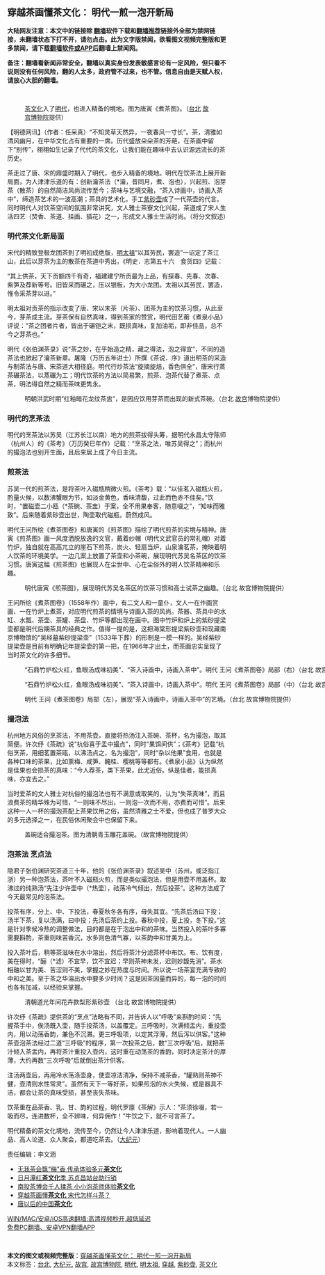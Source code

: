  <h2>穿越茶画懂茶文化： 明代一煎一泡开新局</h2> <p class="notice"><b>大陆网友注意：本文中的链接除 <a href="https://github.com/bannedbook/fanqiang" >翻墙</a>软件下载和<a href="https://github.com/killgcd/justmysocks/blob/master/README.md">翻墙推荐</a>链接外全部为禁网链接，未翻墙状态下打不开，请勿点击。此为文字版禁闻，欲看图文视频完整版和更多禁闻，请下载<a href="https://github.com/bannedbook/fanqiang">翻墙软件或APP</a>后翻墙上禁闻网。</p><p>备注：翻墙看新闻非常安全，翻墙以真实身份发表敏感言论有一定风险，但只看不说则没有任何风险，翻的人太多，政府管不过来，也不管。信息自由是天赋人权，请放心大胆的翻墙。</b></p>  <div class="entry"> <br /> <figure><a href="https://i0.wp.com/upload-images-bucket-v64rleca837do.s3.eu-west-1.amazonaws.com/wp-content/uploads/2021/03/12234232/98e93501516639e1937aa429ed9816e2-600x400-1.jpg?fit=600%2C400&#038;ssl=1" data-caption="茶文化入了明代，也进入精备的境地。图为唐寅《煮茶图》。（台北 故宫博物院提供）"></a><figcaption class="wp-caption-text"><a href="https://www.bannedbook.org/bnews/tag/%E8%8C%B6%E6%96%87%E5%8C%96/" class="st_tag internal_tag" rel="tag" title="标签 茶文化 下的日志">茶文化</a>入了<a href="https://www.bannedbook.org/bnews/tag/%e6%98%8e%e4%bb%a3/" class="st_tag internal_tag" rel="tag" title="标签 明代 下的日志">明代</a>，也进入精备的境地。图为唐寅《煮茶图》。（<a href="https://www.bannedbook.org/bnews/tag/%e5%8f%b0%e5%8c%97/" class="st_tag internal_tag" rel="tag" title="标签 台北 下的日志">台北</a> <a href="https://www.bannedbook.org/bnews/tag/%E6%95%85%E5%AE%AB%E5%8D%9A%E7%89%A9%E9%99%A2/" class="st_tag internal_tag" rel="tag" title="标签 故宫博物院 下的日志">故宫博物院</a>提供）</figcaption></figure> <p>【明德网讯】（作者：任采真）“不知灵草天然异，一夜春风一寸长”。茶，清雅如清风幽月，在中华文化占有重要的一席。历代盛放朵朵茶的芳葩，在茶画中留下“别传”，栩栩如生记录了代代的茶文化，让我们能在趣味中去认识源远流长的茶历史。</p> <p>茶走过了唐、宋的鼎盛时期入了明代，也步入精备的境地。明代在饮茶法上展开新局面，为人津津乐道的有：创新瀹茶法（*瀹，音同月，煮、泡也），兴起煎、泡芽茶（散茶）的自然简洁风尚流传至今；茶味与艺境交融，“茶入诗画中，诗画入茶中”，缔造茶艺术的一波高潮；茶具的艺术化，手工<a href="https://www.bannedbook.org/bnews/tag/%E7%B4%AB%E7%A0%82%E5%A3%B6/" class="st_tag internal_tag" rel="tag" title="标签 紫砂壶 下的日志">紫砂壶</a>成了一代茶壶的代言。同时明代人对饮茶空间的氛围非常讲究，文人雅士茶寮文化兴起，茶道成了宋人生活四艺（焚香、茶道、挂画、插花）之一，形成文人雅士生活时尚。（将分文叙述）</p> <h3><strong>明代茶文化新局面</strong></h3> <p>宋代的精致登极龙团茶到了明初成绝版，<a href="https://www.bannedbook.org/bnews/tag/%E6%98%8E%E5%A4%AA%E7%A5%96/" class="st_tag internal_tag" rel="tag" title="标签 明太祖 下的日志">明太祖</a>“以其劳民，罢造”一诏定了茶江山，此后以芽茶为主的散茶在茶道中秀出，《明史．志第五十六　食货四》记载：</p> <p>“其上供茶，天下贡额四千有奇，福建建宁所贡最为上品，有探春、先春、次春、紫笋及荐新等号。旧皆采而碾之，压以银板，为大小龙团。太祖以其劳民，罢造，惟令采茶芽以进。”</p> <p>明太祖对贡茶的指示改变了唐、宋以末茶（片茶）、团茶为主的饮茶习惯，从此至今，芽茶成主流。芽茶保有自然真味，得到茶家的赞赏，明代田艺蘅《煮泉小品》评说：“茶之团者片者，皆出于碾铠之末，既损真味，复加油垢，即非佳品，总不今之芽茶也。”</p>  <p>明代《张伯渊茶录》说“茶之妙，在乎始造之精，藏之得法，泡之得宜”，不同的造茶法也掀起了瀹茶新章。屠隆（万历五年进士）所撰《茶说．序》道出明茶的采造与制茶法与唐、宋茶道大相径庭。明代行炒茶法“旋摘旋焙，香色俱全”，唐宋行蒸茶碾茶法，以蒸碾为工；明代饮茶的方法以简易繁，煎茶、泡茶代替了煮茶、点茶，明法得自然之精而茶味更隽永。</p> <figure id="attachment_28337" aria-describedby="caption-attachment-28337" style="width: 1152px" class="wp-caption alignnone"><figcaption id="caption-attachment-28337" class="wp-caption-text">明朝洪武时期“红釉暗花龙纹茶盅”，是因应饮用芽茶而出现的新式茶碗。（台北 <a href="https://www.bannedbook.org/bnews/tag/%e6%95%85%e5%ae%ab/" class="st_tag internal_tag" rel="tag" title="标签 故宫 下的日志">故宫</a>博物院提供）</figcaption></figure> <h3><strong>明代的烹茶法</strong></h3> <p>明代的烹茶法以苏吴（江苏长江以南）地方的煎茶拔得头筹，据明代永昌太守陈师（杭州人）的《茶考》（万历癸巳年作）记载：“烹茶之法，唯苏吴得之”；而杭州的撮泡法也别开生面，且后来居上成了今日主流。</p> <h3><strong>煎茶法</strong></h3> <p>苏吴一代的煎茶法，是将茶叶入磁瓶稍微火煎。《茶考》载：“以佳茗入磁瓶火煎，酌量火候，以数沸蟹眼为节，如淡金黄色，香味清馥，过此而色赤不佳矣。”饮时，“置磁壶二小瓯（*茶碗、茶盅）于案，全不用果奉客，随意啜之”，“知味而雅致”。后来随着紫砂壶出世，陶壶取代磁瓶，蔚然成风。</p> <p>明代王问所绘《煮茶图卷》和唐寅的《煎茶图》描绘了明代煎茶的实境与精神。唐寅《煎茶图》画一风度洒脱放逸的文官，戴着纱帽（明代文武官员的常礼帽）对着竹炉，独自就在高高兀立的崖石下煎茶，炭火、轻扇当炉，山泉瀹茗茶，掩映着明人饮茶的环境美学。一边几案上放置了茶壶和小茶碗，展现明代苏吴名茶区的饮茶习惯。唐寅这幅《煎茶图》也展现人在尘世中、心在尘俗外的明人饮茶精神和乐趣。</p> <figure id="attachment_28339" aria-describedby="caption-attachment-28339" style="width: 1153px" class="wp-caption alignnone"><figcaption id="caption-attachment-28339" class="wp-caption-text">明代唐寅《煎茶图》，展现明代苏吴名茶区的饮茶习惯和高士试茶之幽趣。（台北 故宫博物院提供）</figcaption></figure> <p>王问所绘《煮茶图卷》（1558年作）画中，有二文人和一童仆，文人一在作画赏画、一在竹炉上煮茶，对应明代煎茶的情境与诗画入茶的风尚。茶器、茶具中的水缸、水瓢、茶壶、茶罐、茶盘、竹炉等都出现在画中。图中竹炉和炉上的紫砂提梁壶都是明代后期茶具的经典之作。值得一提的是，这把海棠形提梁紫砂壶和现藏南京博物馆的“吴经墓紫砂提梁壶”（1533年下葬）的形制是一模一样的。吴经紫砂提梁壶是目前有明确记年提梁壶的第一把，在1966年才出土，而茶画忠实呈现了当时茶文化的许多细节。</p>  <figure id="attachment_28340" aria-describedby="caption-attachment-28340" style="width: 1139px" class="wp-caption alignnone"><figcaption id="caption-attachment-28340" class="wp-caption-text">“石鼎竹炉松火红，鱼眼汤成味初美”、“茶入诗画中，诗画入茶中”。明代 王问《煮茶图卷》局部（右）（台北 故宫博物院提供）</figcaption></figure> <figure id="attachment_28341" aria-describedby="caption-attachment-28341" style="width: 1148px" class="wp-caption alignnone"><figcaption id="caption-attachment-28341" class="wp-caption-text">“石鼎竹炉松火红，鱼眼汤成味初美”、“茶入诗画中，诗画入茶中”。明代 王问《煮茶图卷》局部（中）（台北 故宫博物院提供）</figcaption></figure> <figure id="attachment_28342" aria-describedby="caption-attachment-28342" style="width: 1156px" class="wp-caption alignnone"><figcaption id="caption-attachment-28342" class="wp-caption-text">明代 王问《煮茶图卷》局部（左），展现“茶入诗画中，诗画入茶中”的艺境。（台北 故宫博物院提供）</figcaption></figure> <h3><strong>撮泡法</strong></h3> <p>杭州地方风俗的烹茶法，不用茶壶，直接将热汤注入茶碗、茶杯，名为撮泡，取其简便。许次纾《茶疏》说“杭俗喜于盂中撮点”，同时“果饵间供”；《茶考》记载“杭俗烹茶，用细茗置茶瓯，以沸汤点之，名为撮泡”，同时“杂以他果”食用，也就是各种口味的茶果，比如熏梅、咸笋、醃桂、樱桃等等都有。《煮泉小品》认为纵然是佳果也会损茶的真味：“今人荐茶，类下茶果，此尤近俗。纵是佳者，能损真味，亦宜去之。”</p> <p>当时爱茶的文人雅士对杭俗的撮泡法也有不满意或取笑的，认为“失茶真味”，而且浪费茶的精华殊为可惜，“一则味不尽出，一则泡一次而不用，亦费而可惜”。后来这种一人一杯的撮泡茶配上茶果饮用之俗，虽然清雅之士不爱，但也成了普罗大众的多元选择之一，在民俗休闲聚会中也保留下来。</p> <figure id="attachment_28344" aria-describedby="caption-attachment-28344" style="width: 1153px" class="wp-caption alignnone"><figcaption id="caption-attachment-28344" class="wp-caption-text">盖碗适合撮泡茶。图为清朝青玉雕花盖碗。（故宫博物院提供）</figcaption></figure> <h3><strong>泡茶法 烹点法</strong></h3> <p>隐君子张伯渊研究茶道三十年，他的《张伯渊茶录》叙述吴中（苏州，或泛指江浙）另一种泡茶法，茶叶不入磁瓶火煎，而是类似撮泡法，但是用壶不用盖杯。取沸过的纯熟汤“先注少许壶中（*热壶），祛荡冷气倾出，然后投茶”。这种方法成了今天最常见的泡茶法。</p> <p>投茶有序，分上、中、下投法，春夏秋冬各有序，毋失其宜。“先茶后汤曰下投；汤半下茶，复以汤满，曰中投；先汤后茶约上投。春秋中投，夏上投，冬下投。”这是针对季候冷热的调整做法，目的都是在于泡出中和的茶味。当然投入的茶叶多寡需要斟酌，茶重则味苦香沉，水多则色清气寡，以茶韵中和甘美为上。</p> <p>投入茶叶后，稍等茶滋味在水中溶出，然后将茶汁分滤茶杯中布饮。布、饮有度，美在得时，“酾（*滤）不宜早，饮不宜迟；早则茶神未发，迟则妙馥先消”。茶水相融以甘为美、苦涩则不美，掌握之妙在热度与时间。所以说一场茶宴充满专致的中和之美。至于茶之华溶出水中要多少时间？这是因茶因量而异的，每一泡的时间也各有加减，以经验来掌握。</p>  <figure id="attachment_28345" aria-describedby="caption-attachment-28345" style="width: 1156px" class="wp-caption alignnone"><figcaption id="caption-attachment-28345" class="wp-caption-text">清朝道光年间花卉款梨形紫砂壶 （台北 故宫博物院提供）</figcaption></figure> <p>许次纾《茶疏》提供茶的“烹点”法略有不同，并告诉人以“呼吸”来斟酌时间：“先握茶手中，俟汤既入壶，随手投茶汤，以盖覆定。三呼吸时，次满倾盂内，重投壶内，用以动荡香韵，兼色不沉滞。更三呼吸项，以定其浮薄，然后泻以供客。”这种茶壶泡茶法经过二道“三呼吸”的程序，第一次投茶之后，数“三次呼吸”后，就把茶汁倾入茶盂内，再将茶汁重投入壶内，这时重在动荡茶的香韵，同时决定茶汁的厚薄，大约再数“三次呼吸”后就倒出茶汁供客。</p> <p>注汤两壶后，再用冷水荡涤壶身，使壶凉洁清净，保持不减茶香，“罐熟则茶神不健，壶清则水性常灵”。虽然有天下一等好茶，如果煎泡的水火失候，或是器具不洁，都会让茶的真味受损，甚至丧失茶味。</p> <p>饮茶重在品茶香、乳、甘、韵的过程，明代罗廪《茶解》示人：“茶须徐啜，若一吸而尽，连进数杯，全不辨味，何异佣作！”牛饮之下，就不可言茶了。</p> <p>明代精备的茶文化境地，流传至今，仍然让今人津津乐道，影响着现代人。一人幽品、高人论道、众人聚会，都道吃茶去。（<span class='wp_keywordlink_affiliate'><a href="http://www.epochtimes.com/" title="大纪元" target="_blank">大纪元</a></span>）</p> <p> 责任编辑：李文涵</p>  <ul class='op-related-articles' title='相关阅读'> <li><a href='https://www.bannedbook.org/bnews/taiwannews/20210116/1468565.html' target='_blank'>无我茶会飘“梅”香 传承体验多元<b>茶文化</b></a></li> <li><a href='https://www.bannedbook.org/bnews/taiwannews/20201108/1427801.html' target='_blank'>日月潭红<b>茶文化</b>季 苏贞昌站台助行销</a></li> <li><a href='https://www.bannedbook.org/bnews/taiwannews/20201020/1417040.html' target='_blank'>南投茶博会千人揉茶 小小泡茶师体验<b>茶文化</b></a></li> <li><a href='https://www.bannedbook.org/bnews/lifebaike/20191212/1240039.html' target='_blank'>穿越茶画懂<b>茶文化</b> 宋代怎样斗茶？</a></li> <li><a href='https://www.bannedbook.org/bnews/lifebaike/20191130/1232672.html' target='_blank'>唐以后的中国<b>茶文化</b></a></li> </ul> <p class="texttj"> <a href="https://github.com/bannedbook/fanqiang/wiki/V2ray%E6%9C%BA%E5%9C%BA" target="_blank">WIN/MAC/安卓/iOS高速翻墙:高清视频秒开,超低延迟</a><br/> <a href="https://github.com/bannedbook/fanqiang/wiki/%E7%A6%81%E9%97%BB%E7%BD%91%E5%AE%89%E5%8D%93%E7%BF%BB%E5%A2%99%E6%96%B0%E9%97%BBAPP" target="_blank">免费PC翻墙、安卓VPN翻墙APP</a></p><p>&nbsp;</p><a name='sharetosocial'></a>       <div><b>本文的图文或视频完整版</b>：<a href='https://www.bannedbook.org/bnews/comments/20210313/1504032.html'>穿越茶画懂茶文化： 明代一煎一泡开新局</a></div>  </div><!--END ENTRY--> <div class="postfooter"> <div>本文标签：<a href="https://www.bannedbook.org/bnews/tag/%e5%8f%b0%e5%8c%97/" rel="tag">台北</a>, <a href="https://www.bannedbook.org/bnews/tag/%e5%a4%a7%e7%ba%aa%e5%85%83/" rel="tag">大纪元</a>, <a href="https://www.bannedbook.org/bnews/tag/%e6%95%85%e5%ae%ab/" rel="tag">故宫</a>, <a href="https://www.bannedbook.org/bnews/tag/%E6%95%85%E5%AE%AB%E5%8D%9A%E7%89%A9%E9%99%A2/" rel="tag">故宫博物院</a>, <a href="https://www.bannedbook.org/bnews/tag/%e6%98%8e%e4%bb%a3/" rel="tag">明代</a>, <a href="https://www.bannedbook.org/bnews/tag/%E6%98%8E%E5%A4%AA%E7%A5%96/" rel="tag">明太祖</a>, <a href="https://www.bannedbook.org/bnews/tag/%e7%a9%bf%e8%b6%8a/" rel="tag">穿越</a>, <a href="https://www.bannedbook.org/bnews/tag/%E7%B4%AB%E7%A0%82%E5%A3%B6/" rel="tag">紫砂壶</a>, <a href="https://www.bannedbook.org/bnews/tag/%E8%8C%B6%E6%96%87%E5%8C%96/" rel="tag">茶文化</a></div>  </div><!--END POSTFOOTER--> 